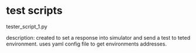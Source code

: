 # test scripts

tester_script_1.py 

description: created to set a response into simulator and send a test to teted environment. uses yaml config file to get environments addresses.


